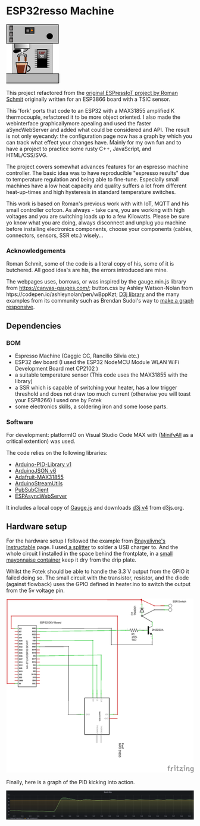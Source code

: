 # ESP32resso Machine
![](ArtSource/ESPressoMachine-Small.png)


This project refactored from the [original ESPressIoT project by Roman Schmit](https://github.com/Schm1tz1/ESPressIoT) originally written for an ESP3866 board with a TSIC sensor. 

This 'fork' ports that code to an ESP32 with a MAX31855 amplified K thermocouple, refactored it to be more object oriented. I also made the webinterface graphicallymore  apealing and used the faster aSyncWebServer and added what could be considered and API. The result is not only eyecandy: the configuration page now has a graph by which you can track what effect your changes have. Mainly for my own fun and to have a project to practice some rusty C++, JavaScript, and HTML/CSS/SVG.


The project covers somewhat advances features for an espresso machine controller. The basic idea was to have reproducible "espresso results" due to temperature regulation and being able to fine-tune. Especially small machines have a low heat capacity and quality suffers a lot from different heat-up-times and high hysteresis in standard temperature switches.

This work is based on Roman's previous work with with IoT, MQTT and his small controller cofcon. As always - take care, you are working with high voltages and you are switching loads up to a few Kilowatts. Please be sure yo know what you are doing, always disconnect and unplug you machine before installing electronics components, choose your components (cables, connectors, sensors, SSR etc.) wisely...

### Acknowledgements

Roman Schmit, some of the code is a literal copy of his, some of it is butchered. All good idea's are his, the errors introduced are mine.

The webpages uses, borrows, or was inspired by the gauge.min.js library from https://canvas-gauges.com/; button.css by Ashley Watson-Nolan from htps://codepen.io/ashleynolan/pen/wBppKzt; 
[D3j library](https://d3js.org/) and the many examples from its community such as Brendan Sudol's way to [make a graph responsive](https://brendansudol.com/writing/responsive-d3).



## Dependencies

### BOM
* Espresso Machine (Gaggic CC, Rancilio Silvia etc.)
* ESP32 dev board (I used  the ESP32 NodeMCU Module WLAN WiFi Development Board met CP2102 )
* a suitable temperature sensor (This code uses the MAX31855 with the
 library)
* a SSR which is capable of switching your heater, has a low trigger threshold and does not draw too much current (otherwise you will toast your ESP8266) I used one by Fotek
* some electronics skills, a soldering iron and some loose parts.


### Software
For development: platformIO on Visual Studio Code MAX with ([MinifyAll](https://marketplace.visualstudio.com/items?itemName=josee9988.minifyall) as a critical extention) was used. 

The code relies on the following libraries:
* [Arduino-PID-Library v1][1] 
* [ArduinoJSON v6][2]
* [Adafruit-MAX31855][3] 
* [ArduinoStreamUtils][4]
* [PubSubClient][5]
* [ESPAsyncWebServer][6]

It includes a local copy of [Gauge.js](https://bernii.github.io/gauge.js/) and downloads [d3j v4](https://d3js.org/) from d3js.org.
## Hardware setup

For the hardware setup I followed the example from [Bnayalivne's
Instructable](https://www.instructables.com/PID-Controlled-Thermostat-Using-ESP32-Applied-to-a/
"Bnayalivne's Instructable page") page. I used[ a
splitter](images/Splitter.jpg "image showing the splitter") to solder
a USB charger to. And the whole circuit I installed in the space
behind the frontplate, in a [small mayonnaise
container](images/ERP32-in-plastic-box.jpg) keep it dry from the drip
plate.

Whilst the Fotek should be able to handle the 3.3 V output from the
GPIO it failed doing so. The small circuit with the transistor, resistor, and the
diode (against flowback) uses the GPIO defined in heater.ino to switch the output from
the 5v voltage pin.
 
![PID in Action](images/Espresso_IoT_Pid_scheme.png)

Finally, here is a graph of the PID kicking into action.

![PID in Action](images/PID-in-Action2.png)



[1]: https://github.com/br3ttb/Arduino-PID-Library
[2]: https://github.com/bblanchon/ArduinoJson 
[3]: https://github.com/adafruit/Adafruit-MAX31855-library
[4]: https://github.com/bblanchon/ArduinoStreamUtils/
[5]: https://github.com/knolleary/pubsubclient
[6]: https://github.com/me-no-dev/ESPAsyncWebServer








